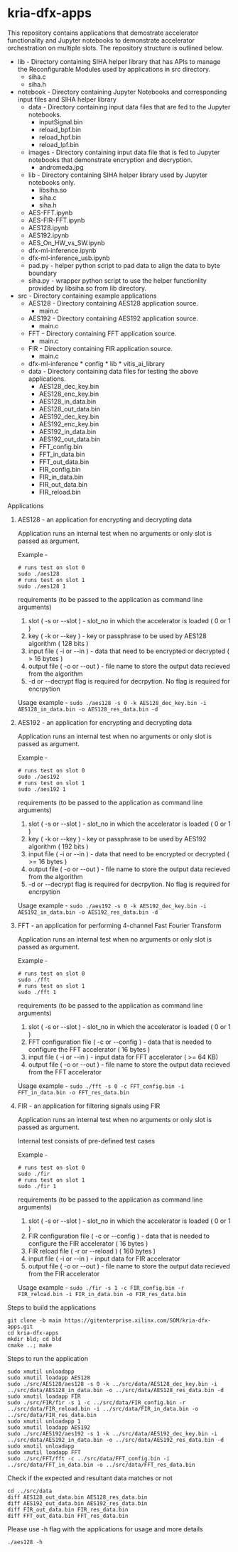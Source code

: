 # kria-dfx-apps
This repository contains applications that demostrate accelerator functionality and Jupyter notebooks to demonstrate accelerator orchestration on multiple slots.
The repository structure is outlined below. 

* lib - Directory containing SIHA helper library that has APIs to manage the Reconfigurable Modules used by applications in src directory.
	* siha.c
	* siha.h
* notebook - Directory containing Jupyter Notebooks and corresponding input files and SIHA helper library
	* data - Directory containing input data files that are fed to the Jupyter notebooks.
	  * inputSignal.bin
	  * reload_bpf.bin
	  * reload_hpf.bin
	  * reload_lpf.bin
	* images - Directory containing input data file that is fed to Jupyter notebooks that demonstrate encryption and decryption.
		* andromeda.jpg
	* lib - Directory containing SIHA helper library used by Jupyter notebooks only.
	  * libsiha.so
	  * siha.c
	  * siha.h
	* AES-FFT.ipynb
	* AES-FIR-FFT.ipynb
	* AES128.ipynb
	* AES192.ipynb
	* AES_On_HW_vs_SW.ipynb
	* dfx-ml-inference.ipynb
	* dfx-ml-inference_usb.ipynb
	* pad.py  - helper python script to pad data to align the data to byte boundary
	* siha.py - wrapper python script to use the helper functionlity provided by libsiha.so from lib directory.
* src - Directory containing example applications
	* AES128 - Directory containing AES128 application source.
	  * main.c
	* AES192 - Directory containing AES192 application source.
	  * main.c
	* FFT - Directory containing FFT application source.
	  * main.c
	* FIR - Directory containing FIR application source.
	  * main.c
	* dfx-ml-inference
          * config
          * lib
          * vitis_ai_library
  	* data - Directory containing data files for testing the above applications.
	  * AES128_dec_key.bin 
	  * AES128_enc_key.bin 
	  * AES128_in_data.bin 
	  * AES128_out_data.bin 
	  * AES192_dec_key.bin 
	  * AES192_enc_key.bin 
	  * AES192_in_data.bin 
	  * AES192_out_data.bin 
	  * FFT_config.bin 
	  * FFT_in_data.bin 
	  * FFT_out_data.bin 
	  * FIR_config.bin 
	  * FIR_in_data.bin 
	  * FIR_out_data.bin 
	  * FIR_reload.bin

Applications

1. AES128 - an application for encrypting and decrypting data
	
	Application runs an internal test when no arguments or only slot is passed as argument. 
	
	Example - 
	```
	# runs test on slot 0
	sudo ./aes128
	# runs test on slot 1
	sudo ./aes128 1
	```
	
	requirements (to be passed to the application as command line arguments)
	1. slot ( -s or --slot ) - slot_no in which the accelerator is loaded ( 0 or 1 ) 
	2. key ( -k or --key ) - key or passphrase to be used by AES128 algorithm ( 128 bits )
	3. input file ( -i or --in ) - data that need to be encrypted or decrypted ( > 16 bytes )
	4. output file ( -o or --out ) - file name to store the output data recieved from the algorithm
	5. -d or --decrypt flag is required for decrpytion. No flag is required for encrpytion

	Usage example - ```sudo ./aes128 -s 0 -k AES128_dec_key.bin -i AES128_in_data.bin -o AES128_res_data.bin -d```


2. AES192 - an application for encrypting and decrypting data

	Application runs an internal test when no arguments or only slot is passed as argument. 
	
	Example - 
	```
	# runs test on slot 0
	sudo ./aes192
	# runs test on slot 1
	sudo ./aes192 1
	```

	requirements (to be passed to the application as command line arguments) 
	1. slot ( -s or --slot ) - slot_no in which the accelerator is loaded ( 0 or 1 ) 
	2. key ( -k or --key ) - key or passphrase to be used by AES192 algorithm ( 192 bits )
	3. input file ( -i or --in ) - data that need to be encrypted or decrypted ( >= 16 bytes )
	4. output file ( -o or --out ) - file name to store the output data recieved from the algorithm
	5. -d or --decrypt flag is required for decrpytion. No flag is required for encrpytion

	Usage example - ```sudo ./aes192 -s 0 -k AES192_dec_key.bin -i AES192_in_data.bin -o AES192_res_data.bin -d```

 
3. FFT - an application for performing 4-channel Fast Fourier Transform

	Application runs an internal test when no arguments or only slot is passed as argument. 
	
	Example - 
	```
	# runs test on slot 0
	sudo ./fft
	# runs test on slot 1
	sudo ./fft 1
	```

	requirements (to be passed to the application as command line arguments)
	1. slot ( -s or --slot ) - slot_no in which the accelerator is loaded ( 0 or 1 ) 
	2. FFT configuration file ( -c or --config ) - data that is needed to configure the FFT accelerator ( 16 bytes )
	3. input file ( -i or --in ) - input data for FFT accelerator ( >= 64 KB)
	4. output file ( -o or --out ) - file name to store the output data recieved from the FFT accelerator

	Usage example - ```sudo ./fft -s 0 -c FFT_config.bin -i FFT_in_data.bin -o FFT_res_data.bin```

4. FIR - an application for filtering signals using FIR

	Application runs an internal test when no arguments or only slot is passed as argument. 
	
	Internal test consists of pre-defined test cases
	
	Example - 
	```
	# runs test on slot 0
	sudo ./fir
	# runs test on slot 1
	sudo ./fir 1
	```
	
	requirements (to be passed to the application as command line arguments)
	1. slot ( -s or --slot ) - slot_no in which the accelerator is loaded ( 0 or 1 ) 
	2. FIR configuration file ( -c or --config ) - data that is needed to configure the FIR accelerator ( 16 bytes )
	3. FIR reload file ( -r or --reload ) ( 160 bytes )
	4. input file ( -i or --in ) - input data for FIR accelerator
	5. output file ( -o or --out ) - file name to store the output data recieved from the FIR accelerator

	Usage example - ```sudo ./fir -s 1 -c FIR_config.bin -r FIR_reload.bin -i FIR_in_data.bin -o FIR_res_data.bin```


Steps to build the applications
```
git clone -b main https://gitenterprise.xilinx.com/SOM/kria-dfx-apps.git
cd kria-dfx-apps
mkdir bld; cd bld
cmake ..; make
```

Steps to run the application
```
sudo xmutil unloadapp
sudo xmutil loadapp AES128
sudo ./src/AES128/aes128 -s 0 -k ../src/data/AES128_dec_key.bin -i ../src/data/AES128_in_data.bin -o ../src/data/AES128_res_data.bin -d
sudo xmutil loadapp FIR
sudo ./src/FIR/fir -s 1 -c ../src/data/FIR_config.bin -r ../src/data/FIR_reload.bin -i ../src/data/FIR_in_data.bin -o ../src/data/FIR_res_data.bin
sudo xmutil unloadapp 1
sudo xmutil loadapp AES192
sudo ./src/AES192/aes192 -s 1 -k ../src/data/AES192_dec_key.bin -i ../src/data/AES192_in_data.bin -o ../src/data/AES192_res_data.bin -d
sudo xmutil unloadapp 
sudo xmutil loadapp FFT
sudo ./src/FFT/fft -c ../src/data/FFT_config.bin -i ../src/data/FFT_in_data.bin -o ../src/data/FFT_res_data.bin
```

Check if the expected and resultant data matches or not
```
cd ../src/data
diff AES128_out_data.bin AES128_res_data.bin
diff AES192_out_data.bin AES192_res_data.bin
diff FIR_out_data.bin FIR_res_data.bin
diff FFT_out_data.bin FFT_res_data.bin
```

Please use -h flag with the applications for usage and more details
```
./aes128 -h
```
